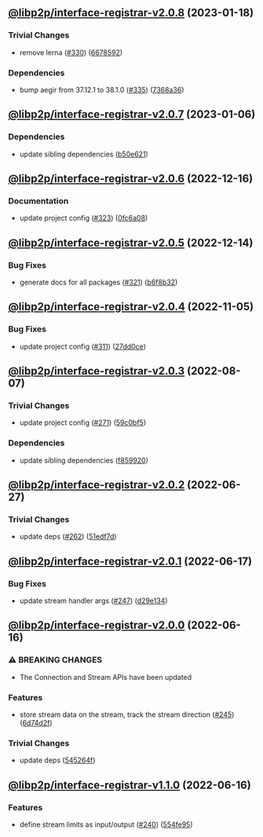 ## [@libp2p/interface-registrar-v2.0.8](https://github.com/libp2p/js-libp2p-interfaces/compare/@libp2p/interface-registrar-v2.0.7...@libp2p/interface-registrar-v2.0.8) (2023-01-18)


### Trivial Changes

* remove lerna ([#330](https://github.com/libp2p/js-libp2p-interfaces/issues/330)) ([6678592](https://github.com/libp2p/js-libp2p-interfaces/commit/6678592dd0cf601a2671852f9d2a0aff5dee2b18))


### Dependencies

* bump aegir from 37.12.1 to 38.1.0 ([#335](https://github.com/libp2p/js-libp2p-interfaces/issues/335)) ([7368a36](https://github.com/libp2p/js-libp2p-interfaces/commit/7368a363423a08e8fa247dcb76ea13e4cf030d65))

## [@libp2p/interface-registrar-v2.0.7](https://github.com/libp2p/js-libp2p-interfaces/compare/@libp2p/interface-registrar-v2.0.6...@libp2p/interface-registrar-v2.0.7) (2023-01-06)


### Dependencies

* update sibling dependencies ([b50e621](https://github.com/libp2p/js-libp2p-interfaces/commit/b50e621d31a8b32affc3fadb9f97c4883d577f93))

## [@libp2p/interface-registrar-v2.0.6](https://github.com/libp2p/js-libp2p-interfaces/compare/@libp2p/interface-registrar-v2.0.5...@libp2p/interface-registrar-v2.0.6) (2022-12-16)


### Documentation

* update project config ([#323](https://github.com/libp2p/js-libp2p-interfaces/issues/323)) ([0fc6a08](https://github.com/libp2p/js-libp2p-interfaces/commit/0fc6a08e9cdcefe361fe325281a3a2a03759ff59))

## [@libp2p/interface-registrar-v2.0.5](https://github.com/libp2p/js-libp2p-interfaces/compare/@libp2p/interface-registrar-v2.0.4...@libp2p/interface-registrar-v2.0.5) (2022-12-14)


### Bug Fixes

* generate docs for all packages ([#321](https://github.com/libp2p/js-libp2p-interfaces/issues/321)) ([b6f8b32](https://github.com/libp2p/js-libp2p-interfaces/commit/b6f8b32a920c15a28fe021e6050e31aaae89d518))

## [@libp2p/interface-registrar-v2.0.4](https://github.com/libp2p/js-libp2p-interfaces/compare/@libp2p/interface-registrar-v2.0.3...@libp2p/interface-registrar-v2.0.4) (2022-11-05)


### Bug Fixes

* update project config ([#311](https://github.com/libp2p/js-libp2p-interfaces/issues/311)) ([27dd0ce](https://github.com/libp2p/js-libp2p-interfaces/commit/27dd0ce3c249892ac69cbb24ddaf0b9f32385e37))

## [@libp2p/interface-registrar-v2.0.3](https://github.com/libp2p/js-libp2p-interfaces/compare/@libp2p/interface-registrar-v2.0.2...@libp2p/interface-registrar-v2.0.3) (2022-08-07)


### Trivial Changes

* update project config ([#271](https://github.com/libp2p/js-libp2p-interfaces/issues/271)) ([59c0bf5](https://github.com/libp2p/js-libp2p-interfaces/commit/59c0bf5e0b05496fca2e4902632b61bb41fad9e9))


### Dependencies

* update sibling dependencies ([f859920](https://github.com/libp2p/js-libp2p-interfaces/commit/f859920423587ae797ac90ccaa3af8bdf60ae549))

## [@libp2p/interface-registrar-v2.0.2](https://github.com/libp2p/js-libp2p-interfaces/compare/@libp2p/interface-registrar-v2.0.1...@libp2p/interface-registrar-v2.0.2) (2022-06-27)


### Trivial Changes

* update deps ([#262](https://github.com/libp2p/js-libp2p-interfaces/issues/262)) ([51edf7d](https://github.com/libp2p/js-libp2p-interfaces/commit/51edf7d9b3765a6f75c915b1483ea345d0133a41))

## [@libp2p/interface-registrar-v2.0.1](https://github.com/libp2p/js-libp2p-interfaces/compare/@libp2p/interface-registrar-v2.0.0...@libp2p/interface-registrar-v2.0.1) (2022-06-17)


### Bug Fixes

* update stream handler args ([#247](https://github.com/libp2p/js-libp2p-interfaces/issues/247)) ([d29e134](https://github.com/libp2p/js-libp2p-interfaces/commit/d29e134bd70295c725bfd627d5887954d1a278ae))

## [@libp2p/interface-registrar-v2.0.0](https://github.com/libp2p/js-libp2p-interfaces/compare/@libp2p/interface-registrar-v1.1.0...@libp2p/interface-registrar-v2.0.0) (2022-06-16)


### ⚠ BREAKING CHANGES

* The Connection and Stream APIs have been updated

### Features

* store stream data on the stream, track the stream direction ([#245](https://github.com/libp2p/js-libp2p-interfaces/issues/245)) ([6d74d2f](https://github.com/libp2p/js-libp2p-interfaces/commit/6d74d2f9f344fb4d6741ba0d35263ebe351a4c65))


### Trivial Changes

* update deps ([545264f](https://github.com/libp2p/js-libp2p-interfaces/commit/545264f87a58394d2a7da77e93f3a596e889238f))

## [@libp2p/interface-registrar-v1.1.0](https://github.com/libp2p/js-libp2p-interfaces/compare/@libp2p/interface-registrar-v1.0.0...@libp2p/interface-registrar-v1.1.0) (2022-06-16)


### Features

* define stream limits as input/output ([#240](https://github.com/libp2p/js-libp2p-interfaces/issues/240)) ([554fe95](https://github.com/libp2p/js-libp2p-interfaces/commit/554fe95865c4851fcef3b311d80d44f82a613969))
